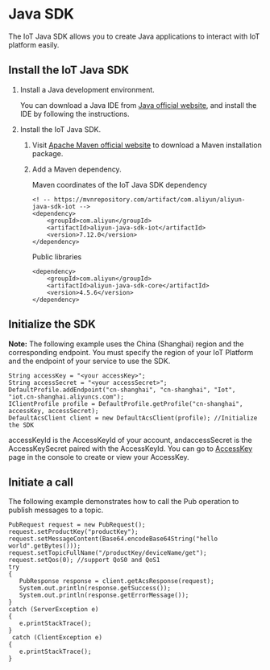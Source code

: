 # Java SDK

The IoT Java SDK allows you to create Java applications to interact with IoT platform easily.

## Install the IoT Java SDK

1.  Install a Java development environment.

    You can download a Java IDE from [Java official website](http://developers.sun.com/downloads/), and install the IDE by following the instructions.

2.  Install the IoT Java SDK.
    1.  Visit [Apache Maven official website](http://maven.apache.org/) to download a Maven installation package.
    2.  Add a Maven dependency.

        Maven coordinates of the IoT Java SDK dependency

        ```
        <! -- https://mvnrepository.com/artifact/com.aliyun/aliyun-java-sdk-iot -->
        <dependency>
            <groupId>com.aliyun</groupId>
            <artifactId>aliyun-java-sdk-iot</artifactId>
            <version>7.12.0</version>
        </dependency>
        ```

        Public libraries

        ```
        <dependency>
            <groupId>com.aliyun</groupId>
            <artifactId>aliyun-java-sdk-core</artifactId>
            <version>4.5.6</version>
        </dependency>
        ```


## Initialize the SDK

**Note:** The following example uses the China \(Shanghai\) region and the corresponding endpoint. You must specify the region of your IoT Platform and the endpoint of your service to use the SDK.

```
String accessKey = "<your accessKey>";
String accessSecret = "<your accessSecret>";
DefaultProfile.addEndpoint("cn-shanghai", "cn-shanghai", "Iot", "iot.cn-shanghai.aliyuncs.com");
IClientProfile profile = DefaultProfile.getProfile("cn-shanghai", accessKey, accessSecret);
DefaultAcsClient client = new DefaultAcsClient(profile); //Initialize the SDK
```

accessKeyId is the AccessKeyId of your account, andaccessSecret is the AccessKeySecret paired with the AccessKeyId. You can go to [AccessKey](https://ak-console.aliyun.com) page in the console to create or view your AccessKey.

## Initiate a call

The following example demonstrates how to call the Pub operation to publish messages to a topic.

```
PubRequest request = new PubRequest(); 
request.setProductKey("productKey"); 
request.setMessageContent(Base64.encodeBase64String("hello world".getBytes())); 
request.setTopicFullName("/productKey/deviceName/get"); 
request.setQos(0); //support QoS0 and QoS1 
try 
{ 
   PubResponse response = client.getAcsResponse(request); 
   System.out.println(response.getSuccess()); 
   System.out.println(response.getErrorMessage());
} 
catch (ServerException e) 
{
   e.printStackTrace();
}
 catch (ClientException e)
{
   e.printStackTrace();
}
```

